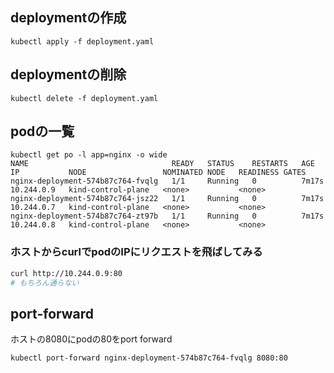 
## deploymentの作成

```
kubectl apply -f deployment.yaml
```

## deploymentの削除 

```
kubectl delete -f deployment.yaml
```

## podの一覧

```
kubectl get po -l app=nginx -o wide
NAME                                READY   STATUS    RESTARTS   AGE     IP           NODE                 NOMINATED NODE   READINESS GATES
nginx-deployment-574b87c764-fvqlg   1/1     Running   0          7m17s   10.244.0.9   kind-control-plane   <none>           <none>
nginx-deployment-574b87c764-jsz22   1/1     Running   0          7m17s   10.244.0.7   kind-control-plane   <none>           <none>
nginx-deployment-574b87c764-zt97b   1/1     Running   0          7m17s   10.244.0.8   kind-control-plane   <none>           <none>
```

### ホストからcurlでpodのIPにリクエストを飛ばしてみる

```bash
curl http://10.244.0.9:80 
# もちろん通らない
```

## port-forward

ホストの8080にpodの80をport forward

```
kubectl port-forward nginx-deployment-574b87c764-fvqlg 8080:80
```
